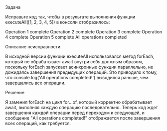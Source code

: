 Задача

Исправьте код так, чтобы в результате выполнения функции executeAll([1, 2, 3, 4, 5]) в консоли отобразилось:

Operation 1 complete
Operation 2 complete
Operation 3 complete
Operation 4 complete
Operation 5 complete
All operations completed

Описание неисправности

В исходной версии функции executeAll использовался метод forEach, который не обрабатывает await внутри себя должным образом, поскольку forEach запускает асинхронные функции параллельно, не дожидаясь завершения предыдущих операций. Это приводило к тому, что console.log('All operations completed!') выводился раньше, чем завершались все операции.

Решение

Я заменил forEach на цикл for...of, который корректно обрабатывает await, выполняя каждую операцию последовательно. Теперь код ждет завершения каждой операции перед переходом к следующей, и сообщение "All operations completed!" отображается после завершения всех операций, как требуется.